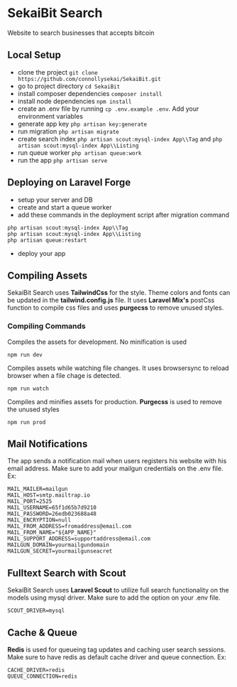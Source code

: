 # SekaiBit Search

Website to search businesses that accepts bitcoin

## Local Setup
- clone the project `git clone https://github.com/connollysekai/SekaiBit.git`
- go to project directory `cd SekaiBit`
- install composer dependencies `composer install`
- install node dependencies `npm install`
- create an .env file by running `cp .env.example .env`. Add your environment variables
- generate app key `php artisan key:generate`
- run migration `php artisan migrate`
- create search index `php artisan scout:mysql-index App\\Tag` and `php artisan scout:mysql-index App\\Listing`
- run queue worker `php artisan queue:work`
- run the app `php artisan serve`

## Deploying on Laravel Forge
- setup your server and DB
- create and start a queue worker
- add these commands in the deployment script after migration command
```
php artisan scout:mysql-index App\\Tag
php artisan scout:mysql-index App\\Listing
php artisan queue:restart
```
- deploy your app

## Compiling Assets 

SekaiBit Search uses **TailwindCss** for the style. Theme colors and fonts can be updated in the **tailwind.config.js** file. It uses **Laravel Mix's** postCss function to compile css files and uses **purgecss** to remove unused styles. 

### Compiling Commands
Compiles the assets for development. No minification is used
```
npm run dev 
```
Compiles assets while watching file changes. It uses browsersync to reload browser when a file chage is detected.
```
npm run watch
```
Compiles and minifies assets for production. **Purgecss** is used to remove the unused styles
```
npm run prod
```

## Mail Notifications

The app sends a notification mail when users registers his website with his email address. Make sure to add your mailgun credentials on the .env file. Ex:
```
MAIL_MAILER=mailgun
MAIL_HOST=smtp.mailtrap.io
MAIL_PORT=2525
MAIL_USERNAME=65f1d65b7d9210
MAIL_PASSWORD=26edb023688a48
MAIL_ENCRYPTION=null
MAIL_FROM_ADDRESS=fromaddress@email.com
MAIL_FROM_NAME="${APP_NAME}"
MAIL_SUPPORT_ADDRESS=supportaddress@email.com
MAILGUN_DOMAIN=yourmailgundomain
MAILGUN_SECRET=yourmailgunseacret

```

## Fulltext Search with Scout

SekaiBit Search uses **Laravel Scout** to utilize full search functionality on the models using mysql driver. Make sure to add the option on your .env file.
```
SCOUT_DRIVER=mysql
```

## Cache & Queue

**Redis** is used for queueing tag updates and caching user search sessions. Make sure to have redis as default cache driver and queue connection. Ex:
```
CACHE_DRIVER=redis
QUEUE_CONNECTION=redis
```





